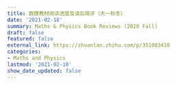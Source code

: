 ```yaml
---
title: 数理教材阅读进度及读后简评（大一秋冬）
date: '2021-02-18'
summary: Maths & Physics Book Reviews (2020 Fall)
draft: false
featured: false
external_link: https://zhuanlan.zhihu.com/p/351083410
categories:
- Maths and Physics
lastmod: '2021-02-18'
show_date_updated: false
---
```




